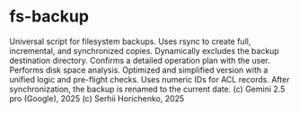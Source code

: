 # fs-backup

Universal script for filesystem backups.
Uses rsync to create full, incremental, and synchronized copies.
Dynamically excludes the backup destination directory.
Confirms a detailed operation plan with the user.
Performs disk space analysis.
Optimized and simplified version with a unified logic and pre-flight checks.
Uses numeric IDs for ACL records.
After synchronization, the backup is renamed to the current date.
(c) Gemini 2.5 pro (Google), 2025
(c) Serhii Horichenko, 2025


